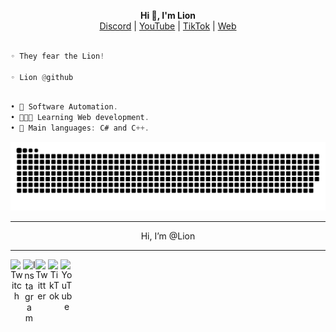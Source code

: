 <p align='center'>
  <b>Hi 👋, I'm Lion</b><br>
  <a href="https://discord.gg/stoppados">Discord</a> |
  <a href="https://www.youtube.com/channel/UCmxl6u47AZmJC1x7RC_JdCw">YouTube</a> |
  <a href="https://www.tiktok.com/@lionfivem">TikTok</a> |
   <a href="https://fir3.cc/lion7">Web</a> 



```py

◦ They fear the Lion!

◦ Lion @github

```
```csharp

• 🤖 Software Automation.
• 👨🏻‍💻 Learning Web development.
• 🌟 Main languages: C# and C++.
```

<div align="center">
  <img  src="https://github.com/1999AZZAR/1999AZZAR/blob/main/resources/img/grid-snake.svg"
       alt="snake" /></a>
</div>


--------------------------------------
										
 <p align="center"> Hi, I’m @Lion

--------------------------------------

<div align="center">
  <a href="https://simpleicons.now.sh/twitch/6366f1">
    <img align="left" alt="Twitch" width="20px" src="https://simpleicons.vercel.app/twitch/6366f1" />
  </a>
  <a href="https://simpleicons.vercel.app/instagram/6366f1">
    <img align="left" alt="Instagram" width="20px" src="https://simpleicons.vercel.app/instagram/6366f1" />
  </a>
  <a href="https://simpleicons.vercel.app/twitter/6366f1">
    <img align="left" alt="Twitter" width="20px" src="https://simpleicons.vercel.app/twitter/6366f1" />
  </a>
  <a href="https://simpleicons.vercel.app/tiktok/6366f1">
    <img align="left" alt="TikTok" width="20px" src="https://simpleicons.vercel.app/tiktok/6366f1" />
  </a>
  <a href="https://simpleicons.vercel.app/youtube/6366f1">
    <img align="left" alt="YouTube" width="20px" src="https://simpleicons.vercel.app/youtube/6366f1" />
  </a>
</div>





